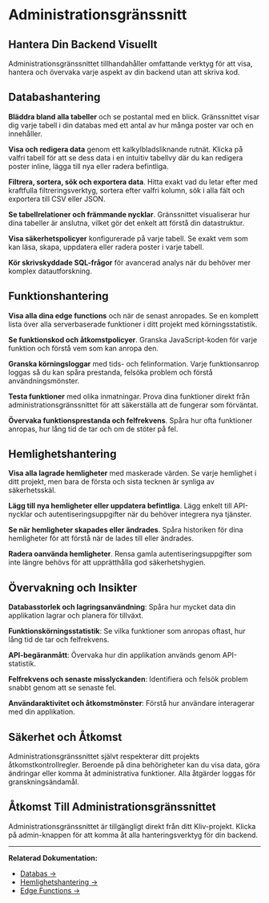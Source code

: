 # Administrationsgränssnitt

## Hantera Din Backend Visuellt

Administrationsgränssnittet tillhandahåller omfattande verktyg för att visa, hantera och övervaka varje aspekt av din backend utan att skriva kod.

## Databashantering

**Bläddra bland alla tabeller** och se postantal med en blick. Gränssnittet visar dig varje tabell i din databas med ett antal av hur många poster var och en innehåller.

**Visa och redigera data** genom ett kalkylbladsliknande rutnät. Klicka på valfri tabell för att se dess data i en intuitiv tabellvy där du kan redigera poster inline, lägga till nya eller radera befintliga.

**Filtrera, sortera, sök och exportera data**. Hitta exakt vad du letar efter med kraftfulla filtreringsverktyg, sortera efter valfri kolumn, sök i alla fält och exportera till CSV eller JSON.

**Se tabellrelationer och främmande nycklar**. Gränssnittet visualiserar hur dina tabeller är anslutna, vilket gör det enkelt att förstå din datastruktur.

**Visa säkerhetspolicyer** konfigurerade på varje tabell. Se exakt vem som kan läsa, skapa, uppdatera eller radera poster i varje tabell.

**Kör skrivskyddade SQL-frågor** för avancerad analys när du behöver mer komplex datautforskning.

## Funktionshantering

**Visa alla dina edge functions** och när de senast anropades. Se en komplett lista över alla serverbaserade funktioner i ditt projekt med körningsstatistik.

**Se funktionskod och åtkomstpolicyer**. Granska JavaScript-koden för varje funktion och förstå vem som kan anropa den.

**Granska körningsloggar** med tids- och felinformation. Varje funktionsanrop loggas så du kan spåra prestanda, felsöka problem och förstå användningsmönster.

**Testa funktioner** med olika inmatningar. Prova dina funktioner direkt från administrationsgränssnittet för att säkerställa att de fungerar som förväntat.

**Övervaka funktionsprestanda och felfrekvens**. Spåra hur ofta funktioner anropas, hur lång tid de tar och om de stöter på fel.

## Hemlighetshantering

**Visa alla lagrade hemligheter** med maskerade värden. Se varje hemlighet i ditt projekt, men bara de första och sista tecknen är synliga av säkerhetsskäl.

**Lägg till nya hemligheter eller uppdatera befintliga**. Lägg enkelt till API-nycklar och autentiseringsuppgifter när du behöver integrera nya tjänster.

**Se när hemligheter skapades eller ändrades**. Spåra historiken för dina hemligheter för att förstå när de lades till eller ändrades.

**Radera oanvända hemligheter**. Rensa gamla autentiseringsuppgifter som inte längre behövs för att upprätthålla god säkerhetshygien.

## Övervakning och Insikter

**Databasstorlek och lagringsanvändning**: Spåra hur mycket data din applikation lagrar och planera för tillväxt.

**Funktionskörningsstatistik**: Se vilka funktioner som anropas oftast, hur lång tid de tar och felfrekvens.

**API-begäranmått**: Övervaka hur din applikation används genom API-statistik.

**Felfrekvens och senaste misslyckanden**: Identifiera och felsök problem snabbt genom att se senaste fel.

**Användaraktivitet och åtkomstmönster**: Förstå hur användare interagerar med din applikation.

## Säkerhet och Åtkomst

Administrationsgränssnittet självt respekterar ditt projekts åtkomstkontrollregler. Beroende på dina behörigheter kan du visa data, göra ändringar eller komma åt administrativa funktioner. Alla åtgärder loggas för granskningsändamål.

## Åtkomst Till Administrationsgränssnittet

Administrationsgränssnittet är tillgängligt direkt från ditt Kliv-projekt. Klicka på admin-knappen för att komma åt alla hanteringsverktyg för din backend.

---

**Relaterad Dokumentation:**
- [Databas →](/sv/cloud/database)
- [Hemlighetshantering →](/sv/cloud/secrets)
- [Edge Functions →](/sv/cloud/functions)
